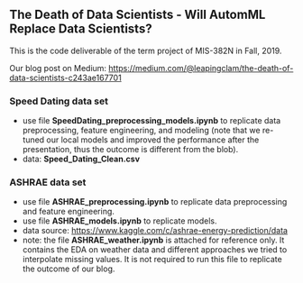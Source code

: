 ## The Death of Data Scientists - Will AutomML Replace Data Scientists?

This is the code deliverable of the term project of MIS-382N in Fall, 2019. 

Our blog post on Medium: https://medium.com/@leapingclam/the-death-of-data-scientists-c243ae167701

### Speed Dating data set
- use file **SpeedDating_preprocessing_models.ipynb** to replicate data preprocessing, feature engineering, and modeling (note that we re-tuned our local models and improved the performance after the presentation, thus the outcome is different from the blob).
- data: **Speed_Dating_Clean.csv**

### ASHRAE data set
- use file **ASHRAE_preprocessing.ipynb** to replicate data preprocessing and feature engineering.
- use file **ASHRAE_models.ipynb** to replicate models.
- data source: https://www.kaggle.com/c/ashrae-energy-prediction/data 
- note: the file **ASHRAE_weather.ipynb** is attached for reference only. It contains the EDA on weather data and different approaches we tried to interpolate missing values. It is not required to run this file to replicate the outcome of our blog. 

